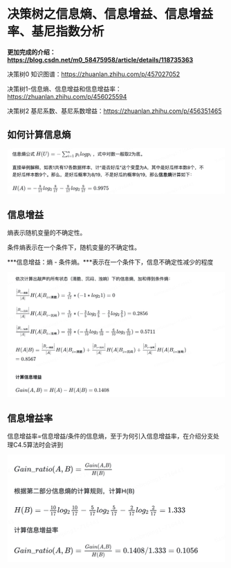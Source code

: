 # 决策树之信息熵、信息增益、信息增益率、基尼指数分析



**更加完成的介绍：https://blog.csdn.net/m0_58475958/article/details/118735363**



决策树0 知识图谱：https://zhuanlan.zhihu.com/p/457027052

决策树1-信息熵、信息增益和信息增益率：https://zhuanlan.zhihu.com/p/456025594

决策树2 基尼系数、基尼系数增益：https://zhuanlan.zhihu.com/p/456351465

## 如何计算信息熵

<img src="imgs/tree/image-20240523134931244.png" alt="image-20240523134931244" style="zoom:50%;" />

## 信息增益

熵表示随机变量的不确定性。

条件熵表示在一个条件下，随机变量的不确定性。

***信息增益：熵 - 条件熵。***表示在一个条件下，信息不确定性减少的程度

<img src="imgs/tree/image-20240523135155191.png" alt="image-20240523135155191" style="zoom:50%;" />

## 信息增益率

信息增益率=信息增益/条件的信息熵，至于为何引入信息增益率，在介绍分支处理C4.5算法时会讲到

<img src="imgs/tree/image-20240523135129949.png" alt="image-20240523135129949" style="zoom:50%;" />
